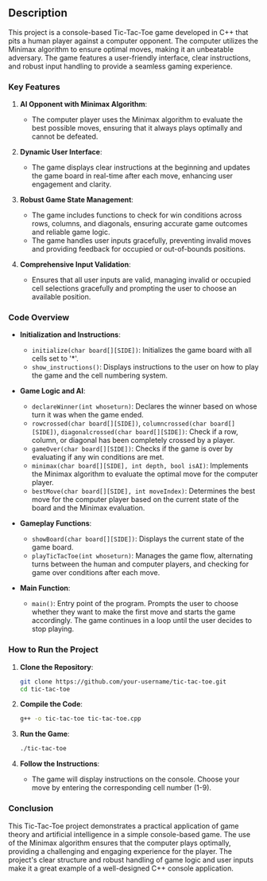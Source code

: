 ## Description

This project is a console-based Tic-Tac-Toe game developed in C++ that pits a human player against a computer opponent. The computer utilizes the Minimax algorithm to ensure optimal moves, making it an unbeatable adversary. The game features a user-friendly interface, clear instructions, and robust input handling to provide a seamless gaming experience.

### Key Features

1. **AI Opponent with Minimax Algorithm**:
   - The computer player uses the Minimax algorithm to evaluate the best possible moves, ensuring that it always plays optimally and cannot be defeated.

2. **Dynamic User Interface**:
   - The game displays clear instructions at the beginning and updates the game board in real-time after each move, enhancing user engagement and clarity.

3. **Robust Game State Management**:
   - The game includes functions to check for win conditions across rows, columns, and diagonals, ensuring accurate game outcomes and reliable game logic.
   - The game handles user inputs gracefully, preventing invalid moves and providing feedback for occupied or out-of-bounds positions.

4. **Comprehensive Input Validation**:
   - Ensures that all user inputs are valid, managing invalid or occupied cell selections gracefully and prompting the user to choose an available position.

### Code Overview

- **Initialization and Instructions**:
  - `initialize(char board[][SIDE])`: Initializes the game board with all cells set to '*'.
  - `show_instructions()`: Displays instructions to the user on how to play the game and the cell numbering system.

- **Game Logic and AI**:
  - `declareWinner(int whoseturn)`: Declares the winner based on whose turn it was when the game ended.
  - `rowcrossed(char board[][SIDE])`, `columncrossed(char board[][SIDE])`, `diagonalcrossed(char board[][SIDE])`: Check if a row, column, or diagonal has been completely crossed by a player.
  - `gameOver(char board[][SIDE])`: Checks if the game is over by evaluating if any win conditions are met.
  - `minimax(char board[][SIDE], int depth, bool isAI)`: Implements the Minimax algorithm to evaluate the optimal move for the computer player.
  - `bestMove(char board[][SIDE], int moveIndex)`: Determines the best move for the computer player based on the current state of the board and the Minimax evaluation.

- **Gameplay Functions**:
  - `showBoard(char board[][SIDE])`: Displays the current state of the game board.
  - `playTicTacToe(int whoseturn)`: Manages the game flow, alternating turns between the human and computer players, and checking for game over conditions after each move.

- **Main Function**:
  - `main()`: Entry point of the program. Prompts the user to choose whether they want to make the first move and starts the game accordingly. The game continues in a loop until the user decides to stop playing.

### How to Run the Project

1. **Clone the Repository**:
    ```sh
    git clone https://github.com/your-username/tic-tac-toe.git
    cd tic-tac-toe
    ```

2. **Compile the Code**:
    ```sh
    g++ -o tic-tac-toe tic-tac-toe.cpp
    ```

3. **Run the Game**:
    ```sh
    ./tic-tac-toe
    ```

4. **Follow the Instructions**: 
   - The game will display instructions on the console. Choose your move by entering the corresponding cell number (1-9).

### Conclusion

This Tic-Tac-Toe project demonstrates a practical application of game theory and artificial intelligence in a simple console-based game. The use of the Minimax algorithm ensures that the computer plays optimally, providing a challenging and engaging experience for the player. The project's clear structure and robust handling of game logic and user inputs make it a great example of a well-designed C++ console application.
